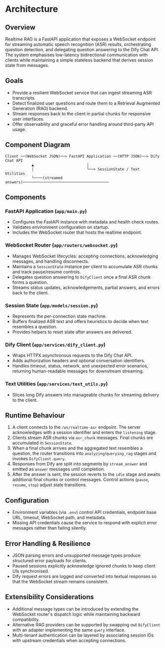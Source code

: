 # Architecture

## Overview

Realtime RAG is a FastAPI application that exposes a WebSocket endpoint for streaming automatic speech recognition (ASR) results, orchestrating question detection, and delegating question answering to the Dify Chat API. The system emphasises low-latency bidirectional communication with clients while maintaining a simple stateless backend that derives session state from messages.

## Goals

- Provide a resilient WebSocket service that can ingest streaming ASR transcripts.
- Detect finalized user questions and route them to a Retrieval Augmented Generation (RAG) backend.
- Stream responses back to the client in partial chunks for responsive user interfaces.
- Offer observability and graceful error handling around third-party API usage.

## Component Diagram

```
Client ──(WebSocket JSON)──> FastAPI Application ──(HTTP JSON)──> Dify Chat API
            ▲                        │
            │                        └──> SessionState / Text Utilities
            └────(streamed answers)───────────────────────────────────────
```

## Components

### FastAPI Application (`app/main.py`)
- Configures the FastAPI instance with metadata and health check routes.
- Validates environment configuration on startup.
- Includes the WebSocket router that hosts the realtime endpoint.

### WebSocket Router (`app/routers/websocket.py`)
- Manages WebSocket lifecycles: accepting connections, acknowledging messages, and handling disconnects.
- Maintains a `SessionState` instance per client to accumulate ASR chunks and track pause/resume controls.
- Delegates question answering to `DifyClient` once a final ASR chunk forms a question.
- Streams status updates, acknowledgements, partial answers, and errors back to the client.

### Session State (`app/models/session.py`)
- Represents the per-connection state machine.
- Buffers finalized ASR text and offers heuristics to decide when text resembles a question.
- Provides helpers to reset state after answers are delivered.

### Dify Client (`app/services/dify_client.py`)
- Wraps HTTPX asynchronous requests to the Dify Chat API.
- Adds authorization headers and optional conversation identifiers.
- Handles timeout, status, network, and unexpected error scenarios, returning human-readable messages for downstream streaming.

### Text Utilities (`app/services/text_utils.py`)
- Slices long Dify answers into manageable chunks for streaming delivery to the client.

## Runtime Behaviour

1. A client connects to the `/ws/realtime-asr` endpoint. The server acknowledges with a session identifier and enters the `listening` stage.
2. Clients stream ASR chunks via `asr_chunk` messages. Final chunks are accumulated in `SessionState`.
3. When a final chunk arrives and the aggregated text resembles a question, the router transitions into `analyzing`/`querying_rag` stages and invokes `DifyClient.query`.
4. Responses from Dify are split into segments by `stream_answer` and emitted as `answer` messages until completion.
5. After the answer is sent, the session reverts to the `idle` stage and awaits additional final chunks or control messages. Control actions (`pause`, `resume`, `stop`) adjust state transitions.

## Configuration

- Environment variables (via `.env`) control API credentials, endpoint base URL, timeout, WebSocket path, and metadata.
- Missing API credentials cause the service to respond with explicit error messages rather than failing silently.

## Error Handling & Resilience

- JSON parsing errors and unsupported message types produce structured error payloads for clients.
- Paused sessions explicitly acknowledge ignored chunks to keep client UIs synchronised.
- Dify request errors are logged and converted into textual responses so that the WebSocket stream remains consistent.

## Extensibility Considerations

- Additional message types can be introduced by extending the WebSocket router's dispatch logic while maintaining backward compatibility.
- Alternative RAG providers can be supported by swapping out `DifyClient` with an adapter implementing the same `query` interface.
- Multi-tenant authentication can be layered by associating session IDs with upstream credentials when accepting connections.
